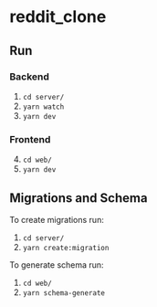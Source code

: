 # reddit_clone

## Run

### Backend

1. `cd server/`
2. `yarn watch`
3. `yarn dev`

### Frontend

4. `cd web/`
5. `yarn dev`

## Migrations and Schema

To create migrations run:

1. `cd server/`
2. `yarn create:migration`

To generate schema run:

1. `cd web/`
2. `yarn schema-generate`
